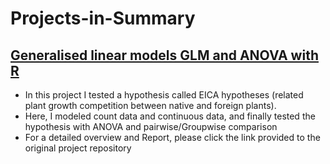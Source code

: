 # Projects-in-Summary

## [Generalised linear models GLM and ANOVA with R](https://github.com/sarker2018/Generalized-Linear-Models-GLM-and-ANOVA)
* In this project I tested a hypothesis called EICA hypotheses (related plant growth competition between native and foreign plants).
* Here, I modeled count data and continuous data, and finally tested the hypothesis with ANOVA and pairwise/Groupwise comparison
* For a detailed overview and Report, please click the link provided to the original project repository
